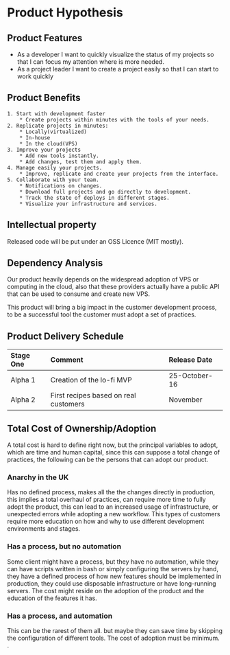 # Product Hypothesis

## Product Features

- As a developer I want to quickly visualize the status of my projects so that 
    I can focus my attention where is more needed.
- As a project leader I want to create a project easily so that I can start to work quickly

## Product Benefits

    1. Start with development faster
        * Create projects within minutes with the tools of your needs.
    2. Replicate projects in minutes:
        * Locally(virtualized)
        * In-house
        * In the cloud(VPS)
    3. Improve your projects
        * Add new tools instantly.
        * Add changes, test them and apply them.
    4. Manage easily your projects.
        * Improve, replicate and create your projects from the interface.
    5. Collaborate with your team.
        * Notifications on changes.
        * Download full projects and go directly to development.
        * Track the state of deploys in different stages.
        * Visualize your infrastructure and services. 

## Intellectual property

Released code will be put under an OSS Licence (MIT mostly).

## Dependency Analysis

Our product heavily depends on the widespread adoption of VPS or computing in the cloud, also that these providers actually have a public API that can be used to consume and create new VPS.

This product will bring a big impact in the customer development process, to be a successful tool the customer must adopt a set of practices.

## Product Delivery Schedule

| Stage One       | Comment                                    | Release Date  |
| :-------------- | :----------------------------------------- | :-------------|
| Alpha 1         | Creation of the lo-fi MVP                  | 25-October-16 |
| Alpha 2         | First recipes based on real customers      | November      |


## Total Cost of Ownership/Adoption

A total cost is hard to define right now, but the principal variables to adopt, which are time and human capital, since this can suppose a total change of practices, the following can be the persons that can adopt our product.

### Anarchy in the UK

Has no defined process, makes all the the changes directly in production, this implies a total overhaul of practices, can require more time to fully adopt the product, this can lead to an increased usage of infrastructure, or unexpected errors while adopting a new workflow. This types of customers require more education on how and why to use different development environments and stages.

### Has a process, but no automation

Some client might have a process, but they have no automation, while they can have scripts written in bash or simply configuring the servers by hand, they have a defined process of how new features should be implemented in production, they could use disposable infrastructure or have long-running servers. The cost might reside on the adoption of the product and the education of the features it has.

### Has a process, and automation

This can be the rarest of them all. but maybe they can save time by skipping the configuration of different tools. The cost of adoption must be minimum. .
